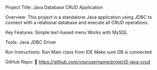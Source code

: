 Project Title: Java Database CRUD Application

Overview:
This project is a standalone Java application using JDBC to connect with a relational database and execute all CRUD operations.

Key Features:
Simple text-based menu
Works with MySQL

Tools:
Java
JDBC Driver

Run Instructions:
Run Main class from IDE
Make sure DB is connected

GitHub Repo:
🔗 https://github.com/yourusername/project5-java-crud

